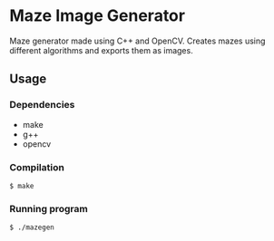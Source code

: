 # Maze Image Generator

Maze generator made using C++ and OpenCV. Creates mazes using different algorithms and exports them as images.

## Usage
### Dependencies
- make
- g++
- opencv

### Compilation
```
$ make
```

### Running program
```
$ ./mazegen
```
